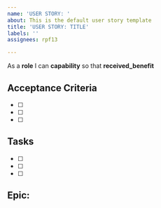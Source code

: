 ```yaml
---
name: 'USER STORY: '
about: This is the default user story template
title: 'USER STORY: TITLE'
labels: ''
assignees: rpf13

---
```


As a **role** I can **capability** so that **received_benefit**

## Acceptance Criteria
- [ ] 
- [ ] 
- [ ] 

## Tasks
- [ ] 
- [ ] 
- [ ] 

## Epic:

